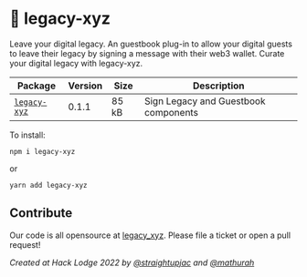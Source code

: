 # 🌱 legacy-xyz
Leave your digital legacy. An guestbook plug-in to allow your digital guests to leave their legacy by signing a message with their web3 wallet. Curate your digital legacy with legacy-xyz.



| Package                                               | Version                                                                                                                                     | Size                                                                                                                                                           | Description                                 |
|-------------------------------------------------------|---------------------------------------------------------------------------------------------------------------------------------------------|----------------------------------------------------------------------------------------------------------------------------------------------------------------|---------------------------------------------|
| [`legacy-xyz`](legacy-xyz)                 | 0.1.1 | 85 kB  | Sign Legacy and Guestbook components |

To install:
```
npm i legacy-xyz
```
or
```
yarn add legacy-xyz
```
## Contribute
Our code is all opensource at [legacy_xyz](https://github.com/straightupjac/legacy_xyz). Please file a ticket or open a pull request!

_Created at Hack Lodge 2022 by [@straightupjac](https://github.com/straightupjac) and [@mathurah](https://github.com/mathurah)_
